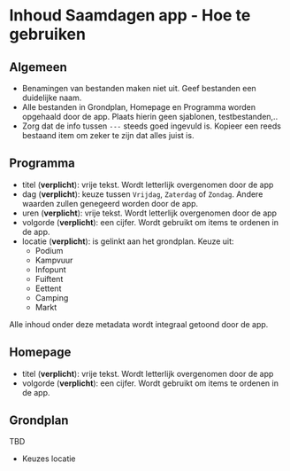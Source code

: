 # Inhoud Saamdagen app - Hoe te gebruiken

## Algemeen

- Benamingen van bestanden maken niet uit. Geef bestanden een duidelijke naam.
- Alle bestanden in Grondplan, Homepage en Programma worden opgehaald door de app. Plaats hierin geen sjablonen, testbestanden,..
- Zorg dat de info tussen `---` steeds goed ingevuld is. Kopieer een reeds bestaand item om zeker te zijn dat alles juist is.

## Programma

- titel (**verplicht**): vrije tekst. Wordt letterlijk overgenomen door de app
- dag (**verplicht**): keuze tussen `Vrijdag`, `Zaterdag` of `Zondag`. Andere waarden zullen genegeerd worden door de app.
- uren (**verplicht**): vrije tekst. Wordt letterlijk overgenomen door de app
- volgorde (**verplicht**): een cijfer. Wordt gebruikt om items te ordenen in de app.
- locatie (**verplicht**): is gelinkt aan het grondplan. Keuze uit:
  - Podium
  - Kampvuur
  - Infopunt
  - Fuiftent
  - Eettent
  - Camping
  - Markt

Alle inhoud onder deze metadata wordt integraal getoond door de app.

## Homepage

- titel (**verplicht**): vrije tekst. Wordt letterlijk overgenomen door de app
- volgorde (**verplicht**): een cijfer. Wordt gebruikt om items te ordenen in de app.

## Grondplan

TBD

- Keuzes locatie
